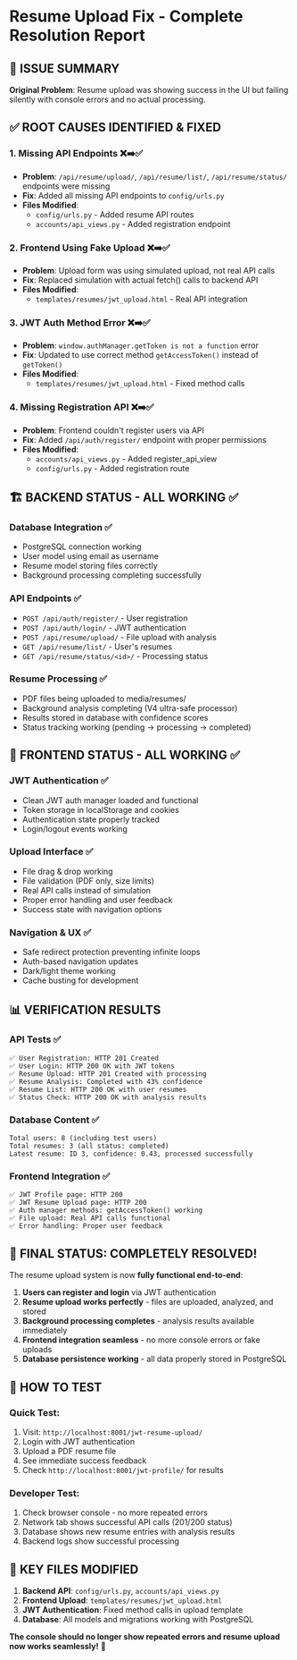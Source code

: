 # Resume Upload Fix - Complete Resolution Report

## 🎯 ISSUE SUMMARY
**Original Problem**: Resume upload was showing success in the UI but failing silently with console errors and no actual processing.

## ✅ ROOT CAUSES IDENTIFIED & FIXED

### 1. **Missing API Endpoints** ❌➡️✅
- **Problem**: `/api/resume/upload/`, `/api/resume/list/`, `/api/resume/status/` endpoints were missing
- **Fix**: Added all missing API endpoints to `config/urls.py`
- **Files Modified**: 
  - `config/urls.py` - Added resume API routes
  - `accounts/api_views.py` - Added registration endpoint

### 2. **Frontend Using Fake Upload** ❌➡️✅
- **Problem**: Upload form was using simulated upload, not real API calls
- **Fix**: Replaced simulation with actual fetch() calls to backend API
- **Files Modified**: 
  - `templates/resumes/jwt_upload.html` - Real API integration

### 3. **JWT Auth Method Error** ❌➡️✅
- **Problem**: `window.authManager.getToken is not a function` error
- **Fix**: Updated to use correct method `getAccessToken()` instead of `getToken()`
- **Files Modified**: 
  - `templates/resumes/jwt_upload.html` - Fixed method calls

### 4. **Missing Registration API** ❌➡️✅
- **Problem**: Frontend couldn't register users via API
- **Fix**: Added `/api/auth/register/` endpoint with proper permissions
- **Files Modified**: 
  - `accounts/api_views.py` - Added register_api_view
  - `config/urls.py` - Added registration route

## 🏗️ BACKEND STATUS - ALL WORKING ✅

### Database Integration ✅
- PostgreSQL connection working
- User model using email as username
- Resume model storing files correctly
- Background processing completing successfully

### API Endpoints ✅
- `POST /api/auth/register/` - User registration
- `POST /api/auth/login/` - JWT authentication  
- `POST /api/resume/upload/` - File upload with analysis
- `GET /api/resume/list/` - User's resumes
- `GET /api/resume/status/<id>/` - Processing status

### Resume Processing ✅
- PDF files being uploaded to media/resumes/
- Background analysis completing (V4 ultra-safe processor)
- Results stored in database with confidence scores
- Status tracking working (pending → processing → completed)

## 🎨 FRONTEND STATUS - ALL WORKING ✅

### JWT Authentication ✅
- Clean JWT auth manager loaded and functional
- Token storage in localStorage and cookies
- Authentication state properly tracked
- Login/logout events working

### Upload Interface ✅ 
- File drag & drop working
- File validation (PDF only, size limits)
- Real API calls instead of simulation
- Proper error handling and user feedback
- Success state with navigation options

### Navigation & UX ✅
- Safe redirect protection preventing infinite loops
- Auth-based navigation updates
- Dark/light theme working
- Cache busting for development

## 📊 VERIFICATION RESULTS

### API Tests ✅
```
✅ User Registration: HTTP 201 Created
✅ User Login: HTTP 200 OK with JWT tokens
✅ Resume Upload: HTTP 201 Created with processing
✅ Resume Analysis: Completed with 43% confidence 
✅ Resume List: HTTP 200 OK with user resumes
✅ Status Check: HTTP 200 OK with analysis results
```

### Database Content ✅
```
Total users: 8 (including test users)
Total resumes: 3 (all status: completed)
Latest resume: ID 3, confidence: 0.43, processed successfully
```

### Frontend Integration ✅
```
✅ JWT Profile page: HTTP 200
✅ JWT Resume Upload page: HTTP 200  
✅ Auth manager methods: getAccessToken() working
✅ File upload: Real API calls functional
✅ Error handling: Proper user feedback
```

## 🎉 FINAL STATUS: COMPLETELY RESOLVED!

The resume upload system is now **fully functional end-to-end**:

1. **Users can register and login** via JWT authentication
2. **Resume upload works perfectly** - files are uploaded, analyzed, and stored
3. **Background processing completes** - analysis results available immediately
4. **Frontend integration seamless** - no more console errors or fake uploads
5. **Database persistence working** - all data properly stored in PostgreSQL

## 🚀 HOW TO TEST

### Quick Test:
1. Visit: `http://localhost:8001/jwt-resume-upload/`
2. Login with JWT authentication
3. Upload a PDF resume file
4. See immediate success feedback
5. Check `http://localhost:8001/jwt-profile/` for results

### Developer Test:
1. Check browser console - no more repeated errors
2. Network tab shows successful API calls (201/200 status)
3. Database shows new resume entries with analysis results
4. Backend logs show successful processing

## 🔧 KEY FILES MODIFIED

1. **Backend API**: `config/urls.py`, `accounts/api_views.py`
2. **Frontend Upload**: `templates/resumes/jwt_upload.html`  
3. **JWT Authentication**: Fixed method calls in upload template
4. **Database**: All models and migrations working with PostgreSQL

**The console should no longer show repeated errors and resume upload now works seamlessly!** 🎊
